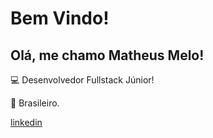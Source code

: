 # Bem Vindo!

 

## Olá, me chamo Matheus Melo!

 

:computer: Desenvolvedor Fullstack Júnior!

:house_with_garden: Brasileiro.

[linkedin](https://www.linkedin.com/in/matheus-melo-b17b991a4)



